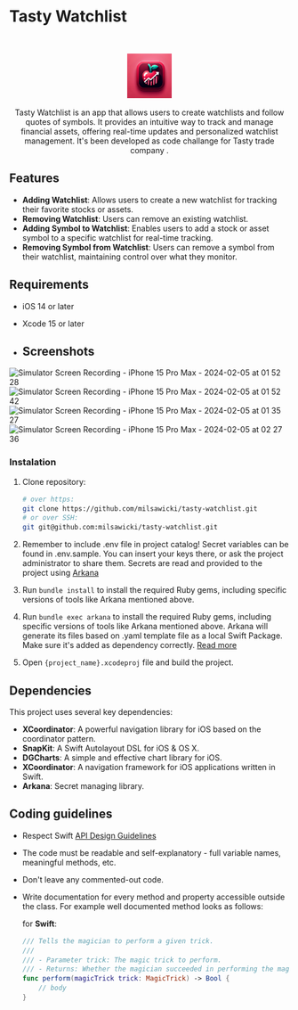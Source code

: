 # Tasty Watchlist
<br />
<p align="center">
  <a href="https://github.com/milsawicki/tasty-watchlist/">
    <img src="logo.png" alt="Logo" width="80" height="80">
  </a>
  <p align="center">
    Tasty Watchlist is an app that allows users to create watchlists and follow quotes of symbols. It provides an intuitive way to track and manage financial assets, offering real-time updates and personalized watchlist management. It's been developed as code challange for Tasty trade company .
  </p>
</p>

## Features
- **Adding Watchlist**: Allows users to create a new watchlist for tracking their favorite stocks or assets.
- **Removing Watchlist**: Users can remove an existing watchlist.
- **Adding Symbol to Watchlist**: Enables users to add a stock or asset symbol to a specific watchlist for real-time tracking.
- **Removing Symbol from Watchlist**: Users can remove a symbol from their watchlist, maintaining control over what they monitor.

## Requirements
- iOS 14 or later
- Xcode 15 or later

- ## Screenshots
![Simulator Screen Recording - iPhone 15 Pro Max - 2024-02-05 at 01 52 28](https://github.com/milsawicki/tasty-watchlist/assets/9397489/c4ce1f26-b0d6-490f-93a7-927046972990)
![Simulator Screen Recording - iPhone 15 Pro Max - 2024-02-05 at 01 52 42](https://github.com/milsawicki/tasty-watchlist/assets/9397489/6d0892b4-de49-4720-adfc-52c50be9b066)
![Simulator Screen Recording - iPhone 15 Pro Max - 2024-02-05 at 01 35 27](https://github.com/milsawicki/tasty-watchlist/assets/9397489/cffacbd8-b8d9-469d-8d4a-dda97378bc09)
![Simulator Screen Recording - iPhone 15 Pro Max - 2024-02-05 at 02 27 36](https://github.com/milsawicki/tasty-watchlist/assets/9397489/df65066c-78ef-4aec-8245-08520daa7bac)


### Instalation

1. Clone repository:

    ```bash
    # over https:
    git clone https://github.com/milsawicki/tasty-watchlist.git
    # or over SSH:
    git git@github.com:milsawicki/tasty-watchlist.git
    ```
2. Remember to include .env file in project catalog! Secret variables can be found in .env.sample. You can insert your keys there, or ask the project administrator to share them. Secrets are read and provided to the project using [Arkana](https://github.com/rogerluan/arkana) 

3. Run `bundle install` to install the required Ruby gems, including specific versions of tools like Arkana mentioned above.

4. Run `bundle exec arkana` to install the required Ruby gems, including specific versions of tools like Arkana mentioned above. Arkana will generate its files based on .yaml template file as a local Swift Package. Make sure it's added as dependency correctly. [Read more](https://github.com/rogerluan/arkana?tab=readme-ov-file#adding-a-local-swift-package-to-your-xcode-project) 

5. Open `{project_name}.xcodeproj` file and build the project.

## Dependencies
This project uses several key dependencies:

- **XCoordinator**: A powerful navigation library for iOS based on the coordinator pattern.
- **SnapKit**: A Swift Autolayout DSL for iOS & OS X.
- **DGCharts**: A simple and effective chart library for iOS.
- **XCoordinator**: A navigation framework for iOS applications written in Swift.
- **Arkana**: Secret managing library. 
## Coding guidelines

- Respect Swift [API Design Guidelines](https://swift.org/documentation/api-design-guidelines/)
- The code must be readable and self-explanatory - full variable names, meaningful methods, etc.
- Don't leave any commented-out code.
- Write documentation for every method and property accessible outside the class. For example well documented method looks as follows:

    for **Swift**:

    ```swift
    /// Tells the magician to perform a given trick.
    ///
    /// - Parameter trick: The magic trick to perform.
    /// - Returns: Whether the magician succeeded in performing the magic trick.
    func perform(magicTrick trick: MagicTrick) -> Bool {
        // body
    }
